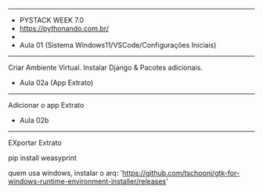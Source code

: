 **********
*  PYSTACK WEEK 7.0
*  https://pythonando.com.br/
*  
*  Aula 01 (Sistema Windows11/VSCode/Configurações Iniciais)
**********
Criar Ambiente Virtual.
Instalar Django & Pacotes adicionais.

*  Aula 02a (App Extrato)
**********
Adicionar o app Extrato 

*  Aula 02b
**********
EXportar Extrato

pip install weasyprint

quem usa windows, instalar o arq: 
'https://github.com/tschoonj/gtk-for-windows-runtime-environment-installer/releases'


